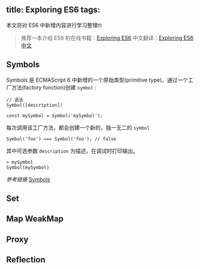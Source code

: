 title: Exploring ES6
tags:
---

本文将对 ES6 中新增内容进行学习整理🤓

> 推荐一本介绍 ES6 的在线书籍：[Exploring ES6](http://exploringjs.com/es6/index.html)
中文翻译：[Exploring ES6中文](http://es6-org.github.io/exploring-es6/)

<!-- more -->

## Symbols
Symbols 是 ECMAScript 6 中新增的一个原始类型(primitive type)，通过一个工厂方法(factory function)创建 `symbol` :
```
// 语法
Symbol([description])

const mySymbol = Symbol('mySymbol');
```
每次调用该工厂方法，都会创建一个新的，独一无二的 `symbol`
```
Symbol('foo') === Symbol('foo'); // false
```
其中可选参数 `description` 为描述，在调试时打印输出。
```
> mySymbol
Symbol(mySymbol)
```

*参考链接*
[Symbols](http://exploringjs.com/es6/ch_symbols.html)

## Set

## Map WeakMap

## Proxy

## Reflection
